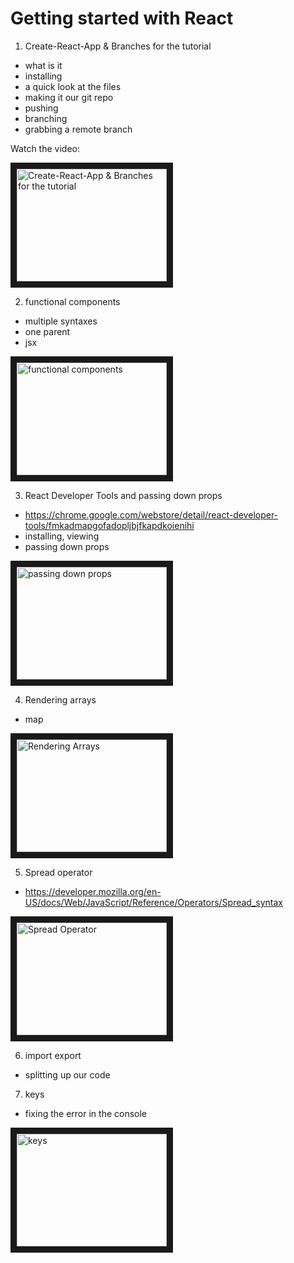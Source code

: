# Getting started with React

1. Create-React-App & Branches for the tutorial

- what is it
- installing
- a quick look at the files
- making it our git repo
- pushing
- branching
- grabbing a remote branch

Watch the video:

<a href="http://www.youtube.com/watch?feature=player_embedded&v=wDEwq9UqZR8
" target="_blank"><img src="http://img.youtube.com/vi/wDEwq9UqZR8/0.jpg" 
alt="Create-React-App & Branches for the tutorial" width="240" height="180" border="10" /></a>

2. functional components

- multiple syntaxes
- one parent
- jsx

<a href="http://www.youtube.com/watch?feature=player_embedded&v=kxI9falAjuY
" target="_blank"><img src="http://img.youtube.com/vi/kxI9falAjuY/0.jpg" 
alt="functional components" width="240" height="180" border="10" /></a>

3. React Developer Tools and passing down props

- https://chrome.google.com/webstore/detail/react-developer-tools/fmkadmapgofadopljbjfkapdkoienihi
- installing, viewing
- passing down props

<a href="http://www.youtube.com/watch?feature=player_embedded&v=2ZFeXxX_dmM
" target="_blank"><img src="http://img.youtube.com/vi/2ZFeXxX_dmM/0.jpg" 
alt="passing down props" width="240" height="180" border="10" /></a>

4. Rendering arrays

- map

<a href="http://www.youtube.com/watch?feature=player_embedded&v=TLWg2BszaUU
" target="_blank"><img src="http://img.youtube.com/vi/TLWg2BszaUU/0.jpg" 
alt="Rendering Arrays" width="240" height="180" border="10" /></a>

5. Spread operator

- https://developer.mozilla.org/en-US/docs/Web/JavaScript/Reference/Operators/Spread_syntax

<a href="http://www.youtube.com/watch?feature=player_embedded&v=s5WwkDTULpo
" target="_blank"><img src="http://img.youtube.com/vi/s5WwkDTULpo/0.jpg" 
alt="Spread Operator" width="240" height="180" border="10" /></a>

6. import export

- splitting up our code

7. keys

- fixing the error in the console

<a href="http://www.youtube.com/watch?feature=player_embedded&v=cTXCmyR0r3c
" target="_blank"><img src="http://img.youtube.com/vi/cTXCmyR0r3c/0.jpg" 
alt="keys" width="240" height="180" border="10" /></a>
